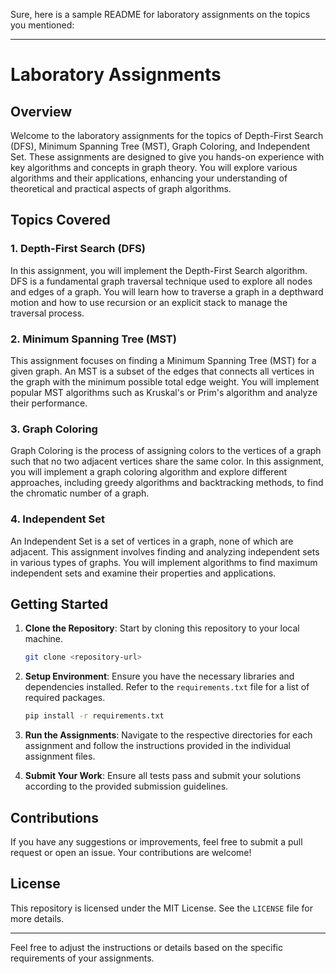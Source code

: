 Sure, here is a sample README for laboratory assignments on the topics you mentioned:

---

# Laboratory Assignments

## Overview

Welcome to the laboratory assignments for the topics of Depth-First Search (DFS), Minimum Spanning Tree (MST), Graph Coloring, and Independent Set. These assignments are designed to give you hands-on experience with key algorithms and concepts in graph theory. You will explore various algorithms and their applications, enhancing your understanding of theoretical and practical aspects of graph algorithms.

## Topics Covered

### 1. Depth-First Search (DFS)

In this assignment, you will implement the Depth-First Search algorithm. DFS is a fundamental graph traversal technique used to explore all nodes and edges of a graph. You will learn how to traverse a graph in a depthward motion and how to use recursion or an explicit stack to manage the traversal process.

### 2. Minimum Spanning Tree (MST)

This assignment focuses on finding a Minimum Spanning Tree (MST) for a given graph. An MST is a subset of the edges that connects all vertices in the graph with the minimum possible total edge weight. You will implement popular MST algorithms such as Kruskal's or Prim's algorithm and analyze their performance.

### 3. Graph Coloring

Graph Coloring is the process of assigning colors to the vertices of a graph such that no two adjacent vertices share the same color. In this assignment, you will implement a graph coloring algorithm and explore different approaches, including greedy algorithms and backtracking methods, to find the chromatic number of a graph.

### 4. Independent Set

An Independent Set is a set of vertices in a graph, none of which are adjacent. This assignment involves finding and analyzing independent sets in various types of graphs. You will implement algorithms to find maximum independent sets and examine their properties and applications.

## Getting Started

1. **Clone the Repository**: Start by cloning this repository to your local machine.
   
   ```bash
   git clone <repository-url>
   ```

2. **Setup Environment**: Ensure you have the necessary libraries and dependencies installed. Refer to the `requirements.txt` file for a list of required packages.

   ```bash
   pip install -r requirements.txt
   ```

3. **Run the Assignments**: Navigate to the respective directories for each assignment and follow the instructions provided in the individual assignment files.

4. **Submit Your Work**: Ensure all tests pass and submit your solutions according to the provided submission guidelines.

## Contributions

If you have any suggestions or improvements, feel free to submit a pull request or open an issue. Your contributions are welcome!

## License

This repository is licensed under the MIT License. See the `LICENSE` file for more details.

---

Feel free to adjust the instructions or details based on the specific requirements of your assignments.